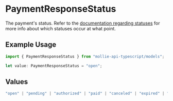 # PaymentResponseStatus

The payment's status. Refer to the [documentation regarding statuses](https://docs.mollie.com/docs/status-change#/) for more info about which
statuses occur at what point.

## Example Usage

```typescript
import { PaymentResponseStatus } from "mollie-api-typescript/models";

let value: PaymentResponseStatus = "open";
```

## Values

```typescript
"open" | "pending" | "authorized" | "paid" | "canceled" | "expired" | "failed"
```